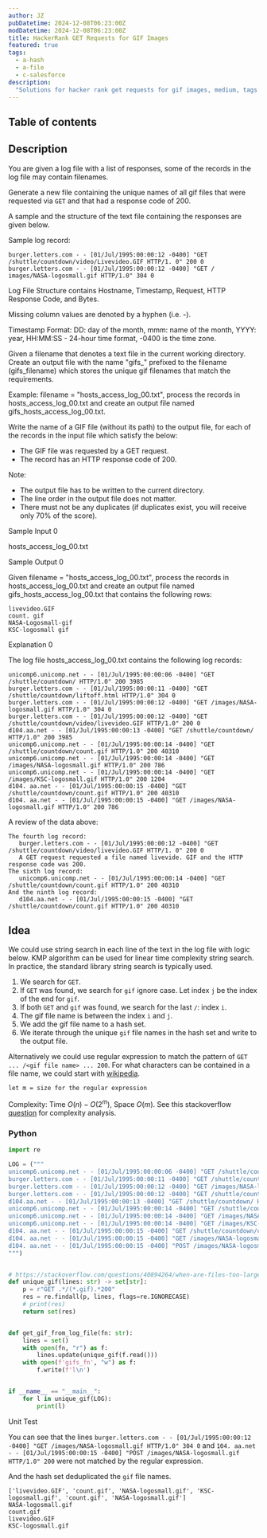 ```yaml
---
author: JZ
pubDatetime: 2024-12-08T06:23:00Z
modDatetime: 2024-12-08T06:23:00Z
title: HackerRank GET Requests for GIF Images
featured: true
tags:
  - a-hash
  - a-file
  - c-salesforce
description:
  "Solutions for hacker rank get requests for gif images, medium, tags: file, hash set."
---
```


## Table of contents

## Description

You are given a log file with a list of responses, some of the records in the log file may contain filenames.

Generate a new file containing the unique names of all gif files that were requested via `GET` and that had a response code of 200.

A sample and the structure of the text file containing the responses are given below.

Sample log record:

```
burger.letters.com - - [01/Jul/1995:00:00:12 -0400] "GET /shuttle/countdown/video/Livevideo.GIF HTTP/1. 0" 200 0
burger.letters.com - - [01/Jul/1995:00:00:12 -0400] "GET / images/NASA-logosmall.gif HTTP/1.0" 304 0
```

Log File Structure contains Hostname, Timestamp, Request, HTTP Response Code, and Bytes.

Missing column values are denoted by a hyphen (i.e. -).

Timestamp Format: DD: day of the month, mmm: name of the month, YYYY: year, HH:MM:SS - 24-hour time format, -0400 is the time zone.

Given a filename that denotes a text file in the current working directory. Create an output file with the name "gifs_" prefixed to the filename (gifs_filename) which stores the unique gif filenames that match the requirements.

Example: filename = "hosts_access_log_00.txt", process the records in hosts_access_log_00.txt and create an output file named gifs_hosts_access_log_00.txt.

Write the name of a GIF file (without its path) to the output file, for each of the records in the input file which satisfy the below:

- The GIF file was requested by a GET request.
- The record has an HTTP response code of 200.

Note:

- The output file has to be written to the current directory.
- The line order in the output file does not matter.
- There must not be any duplicates (if duplicates exist, you will receive only 70% of the score).

Sample Input 0

hosts_access_log_00.txt

Sample Output 0

Given filename = "hosts_access_log_00.txt", process the records in hosts_access_log_00.txt and create an output file named gifs_hosts_access_log_00.txt that contains the following rows:

```
livevideo.GIF
count. gif
NASA-Logosmall-gif
KSC-logosmall gif
```

Explanation 0

The log file hosts_access_log_00.txt contains the following log records:

```
unicomp6.unicomp.net - - [01/Jul/1995:00:00:06 -0400] "GET /shuttle/countdown/ HTTP/1.0" 200 3985
burger.letters.com - - [01/Jul/1995:00:00:11 -0400] "GET /shuttle/countdown/liftoff.html HTTP/1.0" 304 0
burger.letters.com - - [01/Jul/1995:00:00:12 -0400] "GET /images/NASA-logosmall.gif HTTP/1.0" 304 0
burger.letters.com - - [01/Jul/1995:00:00:12 -0400] "GET /shuttle/countdown/video/livevideo.GIF HTTP/1.0" 200 0
d104.aa.net - - [01/Jul/1995:00:00:13 -0400] "GET /shuttle/countdown/ HTTP/1.0" 200 3985
unicomp6.unicomp.net - - [01/Jul/1995:00:00:14 -0400] "GET /shuttle/countdown/count.gif HTTP/1.0" 200 40310
unicomp6.unicomp.net - - [01/Jul/1995:00:00:14 -0400] "GET /images/NASA-logosmall.gif HTTP/1.0" 200 786
unicomp6.unicomp.net - - [01/Jul/1995:00:00:14 -0400] "GET /images/KSC-logosmall.gif HTTP/1.0" 200 1204
d104. aa.net - - [01/Jul/1995:00:00:15 -0400] "GET /shuttle/countdown/count.gif HTTP/1.0" 200 40310
d104. aa.net - - [01/Jul/1995:00:00:15 -0400] "GET /images/NASA-logosmall.gif HTTP/1.0" 200 786
```

A review of the data above:

```
The fourth log record:
   burger.letters.com - - [01/Jul/1995:00:00:12 -0400] "GET /shuttle/countdown/video/livevideo.GIF HTTP/1. 0" 200 0
   A GET request requested a file named livevide. GIF and the HTTP response code was 200.
The sixth log record:
   unicomp6.unicomp.net - - [01/Jul/1995:00:00:14 -0400] "GET /shuttle/countdown/count.gif HTTP/1.0" 200 40310
And the ninth log record:
   d104.aa.net - - [01/Jul/1995:00:00:15 -0400] "GET /shuttle/countdown/count.gif HTTP/1.0" 200 40310
```

## Idea

We could use string search in each line of the text in the log file with logic below. KMP algorithm can be used for linear time complexity string search. In practice, the standard library string search is typically used.

1. We search for `GET`.
2. If `GET` was found, we search for `gif` ignore case. Let index `j` be the index of the end for `gif`.
3. If both `GET` and `gif` was found, we search for the last `/`: index `i`.
4. The gif file name is between the index `i` and `j`.
5. We add the gif file name to a hash set.
6. We iterate through the unique `gif` file names in the hash set and write to the output file.

Alternatively we could use regular expression to match the pattern of `GET ... /<gif file name> ... 200`. For what characters can be contained in a file name, we could start with [wikipedia](https://en.wikipedia.org/wiki/Filename#Comparison_of_filename_limitations).

`let m = size for the regular expression`

Complexity: Time $O(n)-O(2^m)$, Space $O(m)$. See this stackoverflow [question](https://stackoverflow.com/questions/5892115/whats-the-time-complexity-of-average-regex-algorithms) for complexity analysis.

### Python

```python
import re

LOG = ("""
unicomp6.unicomp.net - - [01/Jul/1995:00:00:06 -0400] "GET /shuttle/countdown/ HTTP/1.0" 200 3985
burger.letters.com - - [01/Jul/1995:00:00:11 -0400] "GET /shuttle/countdown/liftoff.html HTTP/1.0" 304 0
burger.letters.com - - [01/Jul/1995:00:00:12 -0400] "GET /images/NASA-logosmall.gif HTTP/1.0" 304 0
burger.letters.com - - [01/Jul/1995:00:00:12 -0400] "GET /shuttle/countdown/video/livevideo.GIF HTTP/1.0" 200 0
d104.aa.net - - [01/Jul/1995:00:00:13 -0400] "GET /shuttle/countdown/ HTTP/1.0" 200 3985
unicomp6.unicomp.net - - [01/Jul/1995:00:00:14 -0400] "GET /shuttle/countdown/count.gif HTTP/1.0" 200 40310
unicomp6.unicomp.net - - [01/Jul/1995:00:00:14 -0400] "GET /images/NASA-logosmall.gif HTTP/1.0" 200 786
unicomp6.unicomp.net - - [01/Jul/1995:00:00:14 -0400] "GET /images/KSC-logosmall.gif HTTP/1.0" 200 1204
d104. aa.net - - [01/Jul/1995:00:00:15 -0400] "GET /shuttle/countdown/count.gif HTTP/1.0" 200 40310
d104. aa.net - - [01/Jul/1995:00:00:15 -0400] "GET /images/NASA-logosmall.gif HTTP/1.0" 200
d104. aa.net - - [01/Jul/1995:00:00:15 -0400] "POST /images/NASA-logosmall.gif HTTP/1.0" 200
""")


# https://stackoverflow.com/questions/40894264/when-are-files-too-large-to-be-read-as-strings-in-python
def unique_gif(lines: str) -> set[str]:
    p = r"GET .*/(*.gif).*200"
    res = re.findall(p, lines, flags=re.IGNORECASE)
    # print(res)
    return set(res)


def get_gif_from_log_file(fn: str):
    lines = set()
    with open(fn, "r") as f:
        lines.update(unique_gif(f.read()))
    with open(f'gifs_fn', "w") as f:
        f.write(f'l\n')


if __name__ == "__main__":
    for l in unique_gif(LOG):
        print(l)
```

Unit Test

You can see that the lines `burger.letters.com - - [01/Jul/1995:00:00:12 -0400] "GET /images/NASA-logosmall.gif HTTP/1.0" 304 0` and `104. aa.net - - [01/Jul/1995:00:00:15 -0400] "POST /images/NASA-logosmall.gif HTTP/1.0" 200` were not matched by the regular expression.

And the hash set deduplicated the `gif` file names.

```shell
['livevideo.GIF', 'count.gif', 'NASA-logosmall.gif', 'KSC-logosmall.gif', 'count.gif', 'NASA-logosmall.gif']
NASA-logosmall.gif
count.gif
livevideo.GIF
KSC-logosmall.gif
```
